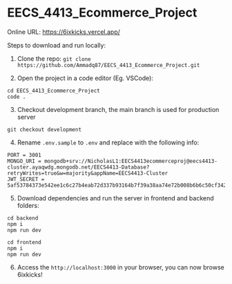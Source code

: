 # EECS_4413_Ecommerce_Project

Online URL: https://6ixkicks.vercel.app/

Steps to download and run locally:
1. Clone the repo:
 ```git clone https://github.com/Ammadq87/EECS_4413_Ecommerce_Project.git```

 2. Open the project in a code editor (Eg. VSCode):
 ```
 cd EECS_4413_Ecommerce_Project
 code .
 ```
 3. Checkout development branch, the main branch is used for production server
 ```
 git checkout development
 ```
 4. Rename `.env.sample` to `.env` and replace with the following info:
 ```
PORT = 3001
MONGO_URI = mongodb+srv://NicholasL1:EECS4413ecommerceproj@eecs4413-cluster.ayaqwdg.mongodb.net/EECS4413-Database?retryWrites=true&w=majority&appName=EECS4413-Cluster
JWT_SECRET = 5af53784373e542ee1c6c27b4eab72d337b93164b7f39a38aa74e72b008b6b6c50cf34230fe2575ccd1be639bfbe9da0d24a119c32065cee484eb831a21a5c55
 ```
 5. Download dependencies and run the server in frontend and backend folders:
 ```
 cd backend
 npm i
 npm run dev

 cd frontend
 npm i 
 npm run dev
 ```
6. Access the `http://localhost:3000` in your browser, you can now browse 6ixkicks!

